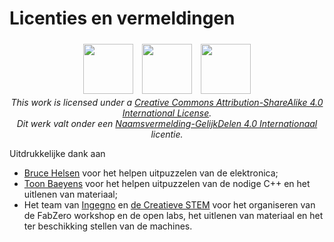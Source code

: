 # Licenties en vermeldingen

<p style="text-align: center;">
  <img src="https://creativecommons.org/images/deed/svg/cc_blue.svg" height="80" width="80" style="padding:5px"/>
  <img src="https://creativecommons.org/images/deed/svg/attribution_icon_blue.svg" height="80" width="80" style="padding:5px"/>
  <img src="https://creativecommons.org/images/deed/svg/sa_blue.svg" height="80" width="80" style="padding:5px"/> <br />
  <i>This work is licensed under a <a href="http://creativecommons.org/licenses/by-sa/4.0/">Creative Commons Attribution-ShareAlike 4.0 International License</a>.</i><br />
  <i> Dit werk valt onder een <a href="http://creativecommons.org/licenses/by-sa/4.0/deed.nl">Naamsvermelding-GelijkDelen 4.0 Internationaal</a> licentie.</i>
</p>

Uitdrukkelijke dank aan
 * [Bruce Helsen](https://bruceisonfire.net/) voor het helpen uitpuzzelen van de elektronica;
 * [Toon Baeyens](https://github.com/toonijn) voor het helpen uitpuzzelen van de nodige C++ en het uitlenen van materiaal;
 * Het team van [Ingegno](https://ingegno.be/) en [de Creatieve STEM](https://decreatievestem.be/) voor het organiseren van de FabZero workshop en de open labs, het uitlenen van materiaal en het ter beschikking stellen van de machines.
